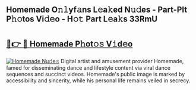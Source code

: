 ## Homemade O𝚗𝚕yf𝚊ns L𝚎a𝚔ed N𝚞𝚍es - Part-PIt P𝚑𝚘tos Vi𝚍𝚎o - H𝚘𝚝 Part L𝚎a𝚔s 33RmU

# <h2><a href="http://kfb6z5g.oniu.top/?m=Homemade">🔗👉 🔴 Homemade P𝚑ot𝚘𝚜 V𝚒d𝚎o</a></h2>

[![Homemade Nu𝚍e𝚜](https://i.imgur.com/0qMVB7G.gif)](http://kfb6z5g.oniu.top/?m=Homemade)
Digital artist and amusement provider Homemade, famed for disseminating dance and lifestyle content via viral dance sequences and succinct videos. Homemade's public image is marked by accessibility and sincerity, while his personal life remains veiled in secrecy.  
